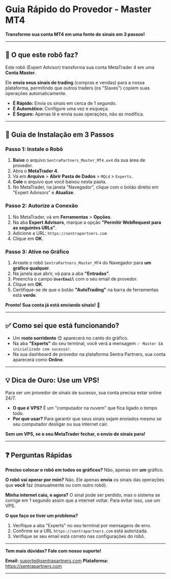 # Guia Rápido do Provedor - Master MT4

**Transforme sua conta MT4 em uma fonte de sinais em 3 passos!**

---

## 🎯 O que este robô faz?

Este robô (Expert Advisor) transforma sua conta MetaTrader 4 em uma **Conta Master**.

Ele **envia seus sinais de trading** (compras e vendas) para a nossa plataforma, permitindo que outros traders (os "Slaves") copiem suas operações automaticamente.

-   **É Rápido:** Envia os sinais em cerca de 1 segundo.
-   **É Automático:** Configure uma vez e esqueça.
-   **É Seguro:** Apenas lê e envia suas operações, não as modifica.

---

## 🚀 Guia de Instalação em 3 Passos

### Passo 1: Instale o Robô

1.  **Baixe** o arquivo `SentraPartners_Master_MT4.ex4` da sua área de provedor.
2.  Abra o **MetaTrader 4**.
3.  Vá em **Arquivo** > **Abrir Pasta de Dados** > `MQL4` > `Experts`.
4.  **Cole** o arquivo que você baixou nesta pasta.
5.  No MetaTrader, na janela "Navegador", clique com o botão direito em "Expert Advisors" e **Atualize**.

### Passo 2: Autorize a Conexão

1.  No MetaTrader, vá em **Ferramentas** > **Opções**.
2.  Na aba **Expert Advisors**, marque a opção **"Permitir WebRequest para as seguintes URLs"**.
3.  Adicione a URL: `https://sentrapartners.com`
4.  Clique em **OK**.

### Passo 3: Ative no Gráfico

1.  Arraste o robô `SentraPartners_Master_MT4` do Navegador para **um gráfico qualquer**.
2.  Na janela que abrir, vá para a aba **"Entradas"**.
3.  Preencha o campo **`UserEmail`** com o seu email de provedor.
4.  Clique em **OK**.
5.  Certifique-se de que o botão **"AutoTrading"** na barra de ferramentas está **verde**.

**Pronto! Sua conta já está enviando sinais!** 🎉

---

## ✅ Como sei que está funcionando?

-   Um **rosto sorridente** 😊 aparecerá no canto do gráfico.
-   Na aba **"Experts"** do seu terminal, você verá a mensagem `✅ Master EA inicializado com sucesso!`.
-   Na sua dashboard de provedor na plataforma Sentra Partners, sua conta aparecerá como **Online**.

---

## 💡 Dica de Ouro: Use um VPS!

Para ser um provedor de sinais de sucesso, sua conta precisa estar online 24/7.

-   **O que é VPS?** É um "computador na nuvem" que fica ligado o tempo todo.
-   **Por que usar?** Para garantir que seus sinais sejam enviados mesmo se seu computador desligar ou sua internet cair.

**Sem um VPS, se o seu MetaTrader fechar, o envio de sinais para!**

---

## ❓ Perguntas Rápidas

**Preciso colocar o robô em todos os gráficos?**
Não, apenas em **um** gráfico.

**O robô vai operar por mim?**
Não. Ele apenas **envia** os sinais das operações que **você** faz (manualmente ou com outro robô).

**Minha internet caiu, e agora?**
O sinal pode ser perdido, mas o sistema se corrige em 1 segundo assim que a internet voltar. Para evitar isso, use um VPS.

**O que faço se tiver um problema?**
1.  Verifique a aba "Experts" no seu terminal por mensagens de erro.
2.  Confirme se a URL `https://sentrapartners.com` está autorizada.
3.  Verifique se seu email está correto nas configurações do robô.

---

**Tem mais dúvidas? Fale com nosso suporte!**

**Email:** suporte@sentrapartners.com
**Plataforma:** https://sentrapartners.com

---
